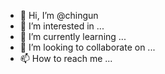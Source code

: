 - 👋 Hi, I’m @chingun
- 👀 I’m interested in ...
- 🌱 I’m currently learning ...
- 💞️ I’m looking to collaborate on ...
- 📫 How to reach me ...

<!---
chingun/chingun is a ✨ special ✨ repository because its `README.md` (this file) appears on your GitHub profile.
You can click the Preview link to take a look at your changes.
--->
